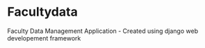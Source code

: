 # Facultydata
Faculty Data Management Application - Created using django web developement framework
